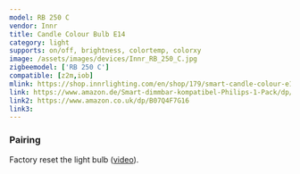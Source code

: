 ```yaml
---
model: RB 250 C
vendor: Innr
title: Candle Colour Bulb E14
category: light
supports: on/off, brightness, colortemp, colorxy
image: /assets/images/devices/Innr_RB_250_C.jpg
zigbeemodel: ['RB 250 C']
compatible: [z2m,iob]
mlink: https://shop.innrlighting.com/en/shop/179/smart-candle-colour-e14
link: https://www.amazon.de/Smart-dimmbar-kompatibel-Philips-1-Pack/dp/B07Q3H53VF
link2: https://www.amazon.co.uk/dp/B07Q4F7G16
link3: 
---
```

### Pairing
Factory reset the light bulb ([video](https://www.youtube.com/watch?v=4zkpZSv84H4)).


